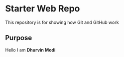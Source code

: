 # Starter Web Repo

This repository is for showing how Git and GitHub work

## Purpose
Hello I am __Dhurvin Modi__
